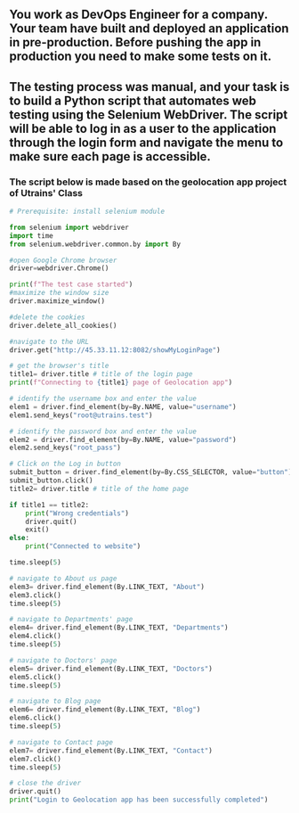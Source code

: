 ## You work as DevOps Engineer for a company. Your team have built and deployed an application in pre-production. Before pushing the app in production you need to make some tests on it. 
## The testing process was manual, and your task is to build a Python script that automates web testing using the Selenium WebDriver. The script will be able to log in as a user to the application through the login form and navigate the menu to make sure each page is accessible.

### The script below is made based on the geolocation app project of Utrains' Class

```python
# Prerequisite: install selenium module

from selenium import webdriver
import time
from selenium.webdriver.common.by import By

#open Google Chrome browser  
driver=webdriver.Chrome()

print(f"The test case started")
#maximize the window size
driver.maximize_window()

#delete the cookies  
driver.delete_all_cookies()

#navigate to the URL  
driver.get("http://45.33.11.12:8082/showMyLoginPage")

# get the browser's title
title1= driver.title # title of the login page
print(f"Connecting to {title1} page of Geolocation app")

# identify the username box and enter the value  
elem1 = driver.find_element(by=By.NAME, value="username")
elem1.send_keys("root@utrains.test")

# identify the password box and enter the value  
elem2 = driver.find_element(by=By.NAME, value="password")
elem2.send_keys("root_pass")

# Click on the Log in button
submit_button = driver.find_element(by=By.CSS_SELECTOR, value="button")
submit_button.click()
title2= driver.title # title of the home page

if title1 == title2:
    print("Wrong credentials")
    driver.quit()
    exit()
else:
    print("Connected to website")

time.sleep(5)

# navigate to About us page
elem3= driver.find_element(By.LINK_TEXT, "About")
elem3.click()
time.sleep(5)

# navigate to Departments' page
elem4= driver.find_element(By.LINK_TEXT, "Departments")
elem4.click()
time.sleep(5)

# navigate to Doctors' page
elem5= driver.find_element(By.LINK_TEXT, "Doctors")
elem5.click()
time.sleep(5)

# navigate to Blog page
elem6= driver.find_element(By.LINK_TEXT, "Blog")
elem6.click()
time.sleep(5)

# navigate to Contact page
elem7= driver.find_element(By.LINK_TEXT, "Contact")
elem7.click()
time.sleep(5)

# close the driver
driver.quit()
print("Login to Geolocation app has been successfully completed")
